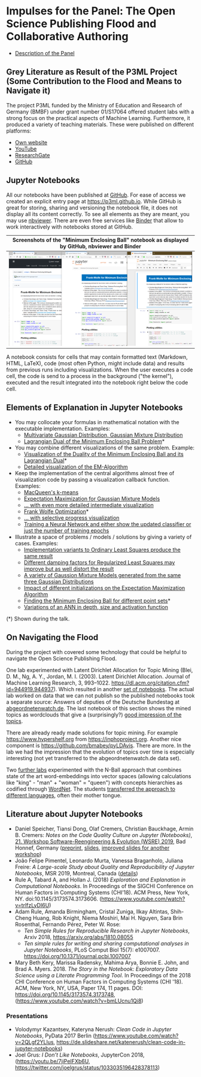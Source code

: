 # Impulses for the Panel: The Open Science Publishing Flood and Collaborative Authoring

  - [Description of the
    Panel](https://github.com/mrchristian/Open-Science-Publishing-Flood-and-Collaborative-Authoring)

## Grey Literature as Result of the P3ML Project (Some Contribution to the Flood and Means to Navigate it)

The project P3ML funded by the Ministry of Education and Research of
Germany (BMBF) under grant number 01/S17064 offered student labs with a
strong focus on the practical aspects of Machine Learning. Furthermore,
it produced a variety of teaching materials. These were published on
different platforms:

  - [Own
    website](http://www.b-it-center.de/b-it-programmes/teaching-material/p3ml/)
  - [YouTube](https://www.youtube.com/user/bitLectures/videos)
  - [ResearchGate](https://www.researchgate.net/project/P3ML-ML-Engineering-Knowledge)
  - [GitHub](https://github.com/p3ml/)

## Jupyter Notebooks

All our notebooks have been published at
[GitHub](https://github.com/p3ml/). For ease of access we created an
explicit entry page at <https://p3ml.github.io>. While GitHub is great
for storing, sharing and versioning the notebook file, it does not
display all its content correctly. To see all elements as they are
meant, you may use [nbviewer](https://nbviewer.jupyter.org/). There are
even free services like [Binder](https://mybinder.org/) that allow to
work interactively with notebooks stored at GitHub.

| Screenshots of the "Minimum Enclosing Ball" notebook as displayed by GitHub, nbviewer and Binder |
|-----------------|
| ![Three platforms serving Jupyter Notebooks](platforms.png)                                      |

A notebook consists for cells that may contain formatted text (Markdown,
HTML, LaTeX), code (most often Python, might include data) and results
from previous runs including visualizations. When the user executes a
code cell, the code is send to a process in the background ("the
kernel"), executed and the result integrated into the notebook right
below the code cell.

## Elements of Explanation in Jupyter Notebooks

  - You may collocate your formulas in mathematical notation with the
    executable implementation. Examples:
      - [Multivariate Gaussian Distribution, Gaussian Mixture
        Distribution](https://nbviewer.jupyter.org/github/p3ml/recipes/blob/master/EM-Algorithm%20for%20GMMs%20-%20Detailed%20Visualization%20and%20Playground.ipynb#Distributions)
      - [Lagrangian Dual of the Minimum Enclosing Ball
        Problem](https://nbviewer.jupyter.org/github/p3ml/recipes/blob/master/Minimum%20Enclosing%20Ball.ipynb#Lagrangian-Dual-of-the-Minimum-Enclosing-Ball-Problem)\*
  - You may combine different visualizations of the same problem.
    Example:
      - [Visualization of the Duality of the Minimum Enclosing Ball and
        its Lagrangian
        Dual](https://nbviewer.jupyter.org/github/p3ml/recipes/blob/master/Minimum%20Enclosing%20Ball.ipynb#Visualization-of-the-Duality-\(3-Points-only\))\*
      - [Detailed visualization of the
        EM-Algorithm](https://nbviewer.jupyter.org/github/p3ml/recipes/blob/master/EM-Algorithm%20for%20GMMs%20-%20Detailed%20Visualization%20and%20Playground.ipynb#Visualization-of-the-progress-per-E-Step,-M-Step-and-per-component)
  - Keep the implementation of the central algorithms almost free of
    visualization code by passing a visualization callback function.
    Examples:
      - [MacQueen's
        k-means](https://nbviewer.jupyter.org/github/p3ml/recipes/blob/master/Expectation%20Maximization%20for%20Gaussian%20Mixture%20Models.ipynb#MacQueen's-$k$-means)
      - [Expectation Maximization for Gaussian Mixture
        Models](https://nbviewer.jupyter.org/github/p3ml/recipes/blob/master/Expectation%20Maximization%20for%20Gaussian%20Mixture%20Models.ipynb#Expectation-Maximization-for-Gaussian-Mixture-Models)
      - [... with even more detailed intermediate
        visualization](https://nbviewer.jupyter.org/github/p3ml/recipes/blob/master/EM-Algorithm%20for%20GMMs%20-%20Detailed%20Visualization%20and%20Playground.ipynb#Visualization-of-the-progress-per-E-Step,-M-Step-and-per-component)
      - [Frank Wolfe
        Optimization](https://nbviewer.jupyter.org/github/p3ml/recipes/blob/master/Minimum%20Enclosing%20Ball.ipynb#Frank-Wolfe-Optimization)\*
      - [... with selective progress
        visualization](https://nbviewer.jupyter.org/github/p3ml/recipes/blob/master/Minimum%20Enclosing%20Ball.ipynb#There-is-Convergency)
      - [Training a Neural Network and either show the updated
        classifier or just the number of training
        epochs](https://nbviewer.jupyter.org/github/p3ml/recipes/blob/master/Training%20Neural%20Networks%20Without%20Backpropagation.ipynb#Training-the-Neural-Network)
  - Illustrate a space of problems / models / solutions by giving a
    variety of cases. Examples:
      - [Implementation variants to Ordinary Least Squares produce the
        same
        result](https://nbviewer.jupyter.org/github/p3ml/recipes/blob/master/Ordinary%20Least%20Squares%20Optimization.ipynb#Comparison-of-Implementation-Variants)
      - [Different damping factors for Regularized Least Squares may
        improve but as well distort the
        result](https://nbviewer.jupyter.org/github/p3ml/recipes/blob/master/Regularized%20Least%20Squares%20Optimization.ipynb#Comparison-of-Different-Damping-Factors)
      - [A variety of Gaussion Mixture Models generated from the same
        three Gaussian
        Distributions](https://nbviewer.jupyter.org/github/p3ml/recipes/blob/master/Expectation%20Maximization%20for%20Gaussian%20Mixture%20Models.ipynb#Gaussian-Mixture-Distribution)
      - [Impact of different initializations on the Expectation
        Maximization
        Algorithm](https://nbviewer.jupyter.org/github/p3ml/recipes/blob/master/Expectation%20Maximization%20for%20Gaussian%20Mixture%20Models.ipynb#Good-initialization-leads-to-good-results)
      - [Finding the Minimum Enclosing Ball for different point
        sets](https://nbviewer.jupyter.org/github/p3ml/recipes/blob/master/Minimum%20Enclosing%20Ball.ipynb#Further-Examples)\*
      - [Variations of an ANN in depth, size and activation
         function](https://nbviewer.jupyter.org/github/p3ml/recipes/blob/master/Training%20Neural%20Networks%20Without%20Backpropagation.ipynb)

(\*) Shown during the talk.

## On Navigating the Flood

During the project with covered some technology that could be helpful to
navigate the Open Science Publishing Flood.

One lab experimented with Latent Dirichlet Allocation for Topic Mining
(Blei, D. M., Ng, A. Y., Jordan, M. I. (2003). Latent Dirichlet
Allocation. Journal of Machine Learning Research, 3, 993–1022.
<https://dl.acm.org/citation.cfm?id=944919.944937>). Which resulted in
another [set of notebooks](https://p3ml.github.io/#notebooks-about-latent-dirichlet-allocation).
The actual lab worked on data that we can not publish so the published
notebooks took a separate source: Answers of deputies of the Deutsche
Bundestag at [abgeordnetenwatch.de](https://www.abgeordnetenwatch.de/).
The last notebook of this section shows the mined topics as wordclouds
that give a (surprisingly?) [good impression of the topics](https://nbviewer.jupyter.org/github/p3ml/latent_dirichlet_allocation/blob/master/LDA%20Spike%204%20-%20Topic%20Visualization.ipynb#Words-and-their-probability-presented-as-word-cloud).

There are already ready made solutions for topic mining. For example
<https://www.hypershelf.org> from <https://inphoproject.org>. Another
nice component is <https://github.com/bmabey/pyLDAvis>. There are more.
In the lab we had the impression that the evolution of topics over time
is especially interesting (not yet transferred to the
abgeordnetenwatch.de data set).

Two [further labs](http://laotzu.bit.uni-bonn.de/teaching.htm)
experimented with the N-Ball approach that combines state of the art
word-embeddings into vector spaces (allowing calculations like "king" -
"man" + "woman" = "queen") with concepts hierarchies as codified through
[WordNet](https://wordnet.princeton.edu/). The students [transferred the approach to different languages](https://p3ml.github.io/#notebooks-about-ai-language-technology),
often their mother tongue.

## Literature about Jupyter Notebooks

  - Daniel Speicher, Tiansi Dong, Olaf Cremers, Christian Bauckhage, Armin B. Cremers: *Notes on the Code Quality Culture on Jupyter (Notebooks)*, [21. Workshop Software-Reengineering & Evolution (WSRE) 2019](http://fg-sre.gi.de/wsre2019/), Bad Honnef, Germany ([preprint](https://sewiki.iai.uni-bonn.de/_media/private/daniel/public/wsre_2019_jupyter_preprint.pdf), [slides](https://sewiki.iai.uni-bonn.de/_media/private/daniel/public/wsre_2019_jupyter_slides.pdf), [improved slides for another workshop](https://sewiki.iai.uni-bonn.de/_media/private/daniel/public/dlrwawse_2019_jupyter_slides.pdf))  
  - João Felipe Pimentel, Leonardo Murta, Vanessa Braganholo, Juliana Freire: *A Large-scale Study about Quality and Reproducibility of Jupyter Notebooks*, MSR 2019, Montreal, Canada ([details](https://2019.msrconf.org/details/msr-2019-papers/36/A-Large-scale-Study-about-Quality-and-Reproducibility-of-Jupyter-Notebooks))
  - Rule A, Tabard A, and Hollan J. (2018) *Exploration and Explanation in Computational Notebooks*. In Proceedings of the SIGCHI Conference on Human Factors in Computing Systems (CHI’18). ACM Press, New York, NY. doi:10.1145/3173574.3173606. (https://www.youtube.com/watch?v=trlfzLyDI6U)
  - Adam Rule, Amanda Birmingham, Cristal Zuniga, Ilkay Altintas, Shih-Cheng Huang, Rob Knight, Niema Moshiri, Mai H. Nguyen, Sara Brin Rosenthal, Fernando Pérez, Peter W. Rose: 
    - *Ten Simple Rules for Reproducible Research in Jupyter Notebooks*, Arxiv 2018, https://arxiv.org/abs/1810.08055
    - *Ten simple rules for writing and sharing computational analyses in Jupyter Notebooks*, PLoS Comput Biol 15(7): e1007007. https://doi.org/10.1371/journal.pcbi.1007007
  - Mary Beth Kery, Marissa Radensky, Mahima Arya, Bonnie E. John, and Brad A. Myers. 2018. *The Story in the Notebook: Exploratory Data Science using a Literate Programming Tool*. In Proceedings of the 2018 CHI Conference on Human Factors in Computing Systems (CHI '18). ACM, New York, NY, USA, Paper 174, 11 pages. DOI: https://doi.org/10.1145/3173574.3173748, (https://www.youtube.com/watch?v=bmLUcnu1Qi8)

### Presentations

  - Volodymyr Kazantsev, Kateryna Nerush: *Clean Code in Jupyter
    Notebooks*, PyData 2017 Berlin
    (<https://www.youtube.com/watch?v=2QLgf2YLlus>,
    <https://de.slideshare.net/katenerush/clean-code-in-jupyter-notebooks>)
  - Joel Grus: *I Don’t Like Notebooks*, JupyterCon 2018,
    (<https://youtu.be/7jiPeIFXb6U>,
    <https://twitter.com/joelgrus/status/1033035196428378113>)
